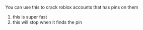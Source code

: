 You can use this to crack roblox accounts that has pins on them
1. this is super fast
2. this will stop when it finds the pin
